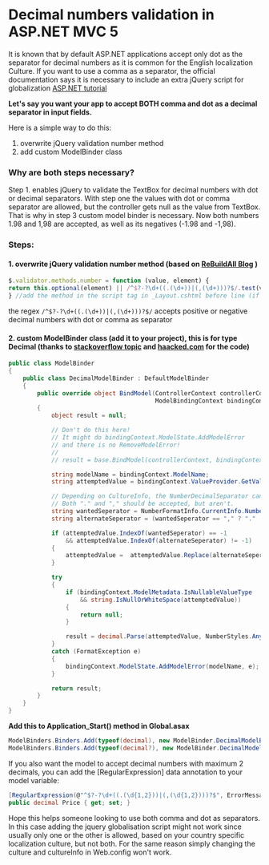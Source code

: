 # Decimal numbers validation in ASP.NET MVC 5

It is known that by default ASP.NET applications accept only dot as the separator for decimal numbers as it is common for the English localization Culture. If you want to use a comma as a separator, the official documentation says it is necessary to include an extra jQuery script for globalization [ASP.NET tutorial](https://docs.microsoft.com/en-us/aspnet/mvc/overview/getting-started/introduction/examining-the-edit-methods-and-edit-view#jquery-validation-for-non-english-locales)

**Let's say you want your app to accept BOTH comma and dot as a decimal separator in input fields.**

Here is a simple way to do this:

1. overwrite jQuery validation number method
2. add custom ModelBinder class

### Why are both steps necessary? 
Step 1. enables jQuery to validate the TextBox for decimal numbers with dot or decimal separators. With step one the values with dot or comma separator are allowed, but the controller gets null as the value from TextBox. That is why in step 3 custom model binder is necessary. Now both numbers 1.98 and 1,98 are accepted, as well as its negatives (-1.98 and -1,98).

### Steps:

#### 1. overwrite jQuery validation number method (based on [ReBuildAll Blog](http://blog.rebuildall.net/2011/03/02/jQuery_validate_and_the_comma_decimal_separator) )

```javascript
$.validator.methods.number = function (value, element) {
return this.optional(element) || /^$?-?\d+((.(\d+))|(,(\d+)))?$/.test(value);
} //add the method in the script tag in _Layout.cshtml before line (if you have it) //$(document).ready(){}
```
the regex `/^$?-?\d+((.(\d+))|(,(\d+)))?$/` accepts positive or negative decimal numbers with dot or comma as separator

#### 2. custom ModelBinder class (add it to your project), this is for type Decimal (thanks to [stackoverflow topic](https://stackoverflow.com/questions/25849160/decimal-numbers-in-asp-net-mvc-5-app#25862916) and [haacked.com](https://haacked.com/archive/2011/03/19/fixing-binding-to-decimals.aspx/) for the code)

```C#
public class ModelBinder
{
    public class DecimalModelBinder : DefaultModelBinder
    {
        public override object BindModel(ControllerContext controllerContext,
                                         ModelBindingContext bindingContext)
        {
            object result = null;

            // Don't do this here!
            // It might do bindingContext.ModelState.AddModelError
            // and there is no RemoveModelError!
            // 
            // result = base.BindModel(controllerContext, bindingContext);

            string modelName = bindingContext.ModelName;
            string attemptedValue = bindingContext.ValueProvider.GetValue(modelName).AttemptedValue;

            // Depending on CultureInfo, the NumberDecimalSeparator can be "," or "."
            // Both "." and "," should be accepted, but aren't.
            string wantedSeperator = NumberFormatInfo.CurrentInfo.NumberDecimalSeparator;
            string alternateSeperator = (wantedSeperator == "," ? "." : ",");

            if (attemptedValue.IndexOf(wantedSeperator) == -1
                && attemptedValue.IndexOf(alternateSeperator) != -1)
            {
                attemptedValue =  attemptedValue.Replace(alternateSeperator, wantedSeperator);
            }

            try
            {
                if (bindingContext.ModelMetadata.IsNullableValueType
                    && string.IsNullOrWhiteSpace(attemptedValue))
                {
                    return null;
                }

                result = decimal.Parse(attemptedValue, NumberStyles.Any);
            }
            catch (FormatException e)
            {
                bindingContext.ModelState.AddModelError(modelName, e);
            }

            return result;
        }
    }
}
```

**Add this to Application_Start() method in Global.asax**
```c#
ModelBinders.Binders.Add(typeof(decimal), new ModelBinder.DecimalModelBinder());
ModelBinders.Binders.Add(typeof(decimal?), new ModelBinder.DecimalModelBinder());
```

If you also want the model to accept decimal numbers with maximum 2 decimals, you can add
the [RegularExpression] data annotation to your model variable:
```c#
[RegularExpression(@"^$?-?\d+((.(\d{1,2}))|(,(\d{1,2})))?$", ErrorMessage = "Max two numbers after decimal separator accepted.")]
public decimal Price { get; set; }
```
 
Hope this helps someone looking to use both comma and dot as separators. In this case adding the jquery globalisation script might not work since usually only one or the other is allowed, based on your country specific localization culture, but not both.
For the same reason simply changing the culture and cultureInfo in Web.config won't work.

